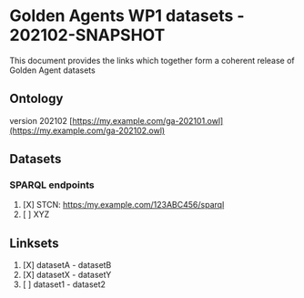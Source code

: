 # Golden Agents WP1 datasets - 202102-SNAPSHOT
 
This document provides the links which together form a coherent release of Golden Agent datasets

## Ontology

version 202102 [https://my.example.com/ga-202101.owl](https://my.example.com/ga-202102.owl)

## Datasets

### SPARQL endpoints

1. [X] STCN: [https:/my.example.com/123ABC456/sparql](https:/my.example.com/123ABC456/sparql)
2. [ ] XYZ

## Linksets

1. [X] datasetA - datasetB
2. [X] datasetX - datasetY
3. [ ] dataset1 - dataset2
